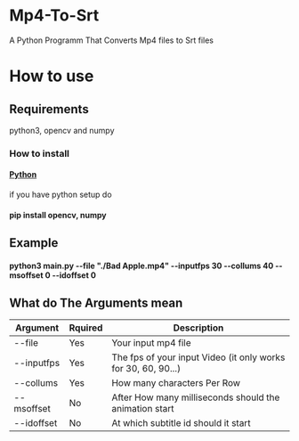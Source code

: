 # Mp4-To-Srt
A Python Programm That Converts Mp4 files to Srt files

# How to use

## Requirements

python3, opencv and numpy

### How to install

#### [Python](https://www.python.org/downloads/)

if you have python setup do

#### pip install opencv, numpy

## Example

#### python3 main.py --file "./Bad Apple.mp4" --inputfps 30 --collums 40 --msoffset 0 --idoffset 0

## What do The Arguments mean

|Argument|Rquired|Description|
|----|-----|-------|
|--file|Yes|Your input mp4 file|
|--inputfps|Yes|The fps of your input Video (it only works for 30, 60, 90...)|
|--collums|Yes|How many characters Per Row|
|--msoffset|No|After How many milliseconds should the animation start|
|--idoffset|No|At which subtitle id should it start|

